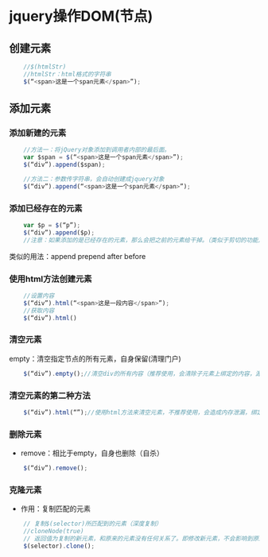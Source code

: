 # jquery操作DOM(节点)

## 创建元素

```javascript
    //$(htmlStr)
    //htmlStr：html格式的字符串
    $(“<span>这是一个span元素</span>”);
```

## 添加元素

### 添加新建的元素

```javascript
    //方法一：将jQuery对象添加到调用者内部的最后面。 
    var $span = $(“<span>这是一个span元素</span>”);
    $(“div”).append($span);

    //方法二：参数传字符串，会自动创建成jquery对象
    $(“div”).append(“<span>这是一个span元素</span>”);
```

### 添加已经存在的元素

```javascript
    var $p = $(“p”);
    $(“div”).append($p);
    //注意：如果添加的是已经存在的元素，那么会把之前的元素给干掉。（类似于剪切的功能）。
```

类似的用法：append  prepend  after before

### 使用html方法创建元素

```javascript
    //设置内容
    $(“div”).html(“<span>这是一段内容</span>”);
    //获取内容
    $(“div”).html()
```

### 清空元素

empty：清空指定节点的所有元素，自身保留(清理门户)

```javascript
    $(“div”).empty();//清空div的所有内容（推荐使用，会清除子元素上绑定的内容，源码）
```

### 清空元素的第二种方法

```javascript
    $(“div”).html(“”);//使用html方法来清空元素，不推荐使用，会造成内存泄漏，绑定的事件不会被清除。
```

### 删除元素

- remove：相比于empty，自身也删除（自杀）

```javascript
    $(“div”).remove();
```

### 克隆元素

- 作用：复制匹配的元素

```javascript
    // 复制$(selector)所匹配到的元素（深度复制）
    //cloneNode(true)
    // 返回值为复制的新元素，和原来的元素没有任何关系了。即修改新元素，不会影响到原来的元素。
    $(selector).clone();
```